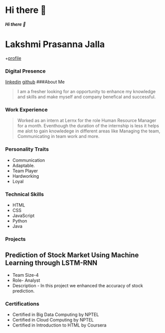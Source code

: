 # Hi there 👋
##### Hi there 👋
>
Lakshmi Prasanna Jalla
=========
+[profile](https://C:\Users\laksh\Downloads\profile.jpg)
### Digital Presence

[linkedin](https://www.linkedin.com/in/jalla-lakshmi-prasanna/)
[github](https://github.com/lakshmiprasannajalla/lakshmiprasannajalla/edit/main/README.md)
###About Me
> I am a fresher looking for an opportunity to enhance my knowledge and skills and make myself and company benefical and successful.
> 
### Work Experience
> Worked as an intern at Lernx for the role Human Resource Manager for a month.
> Eventhough the duration of the internship is less it helps me alot to gain knowledege in different areas like Managing the team, Communicating in team work and more.

### Personality Traits
- Communication
- Adaptable.
- Team Player
- Hardworking
- Loyal
### Technical Skills
- HTML
- CSS
- JavaScript
- Python
- Java
### Projects
## Prediction of Stock Market Using Machine Learning through LSTM-RNN
+ Team Size-4
+ Role- Analyst
+ Description - In this project we enhanced the accuracy of stock prediction.

### Certifications
- Certified in Big Data Computing by NPTEL
- Certified in Cloud Computing by NPTEL
- Certified in Introduction to HTML by Coursera



<!--
**lakshmiprasannajalla/lakshmiprasannajalla** is a ✨ _special_ ✨ repository because its `README.md` (this file) appears on your GitHub profile.

Here are some ideas to get you started:

- 🔭 I’m currently working on ...
- 🌱 I’m currently learning ...
- 👯 I’m looking to collaborate on ...
- 🤔 I’m looking for help with ...
- 💬 Ask me about ...
- 📫 How to reach me: ...
- 😄 Pronouns: ...
- ⚡ Fun fact: ...
-->
